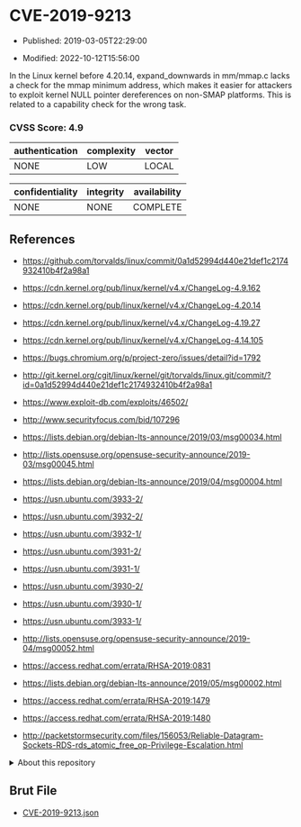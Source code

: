 # CVE-2019-9213

- Published: 2019-03-05T22:29:00

- Modified: 2022-10-12T15:56:00

In the Linux kernel before 4.20.14, expand_downwards in mm/mmap.c lacks a check for the mmap minimum address, which makes it easier for attackers to exploit kernel NULL pointer dereferences on non-SMAP platforms. This is related to a capability check for the wrong task.

### CVSS Score: **4.9**

| authentication | complexity | vector |
| --- | --- | --- |
| NONE | LOW | LOCAL |

| confidentiality | integrity | availability |
| --- | --- | --- |
| NONE | NONE | COMPLETE |

## References

* https://github.com/torvalds/linux/commit/0a1d52994d440e21def1c2174932410b4f2a98a1

* https://cdn.kernel.org/pub/linux/kernel/v4.x/ChangeLog-4.9.162

* https://cdn.kernel.org/pub/linux/kernel/v4.x/ChangeLog-4.20.14

* https://cdn.kernel.org/pub/linux/kernel/v4.x/ChangeLog-4.19.27

* https://cdn.kernel.org/pub/linux/kernel/v4.x/ChangeLog-4.14.105

* https://bugs.chromium.org/p/project-zero/issues/detail?id=1792

* http://git.kernel.org/cgit/linux/kernel/git/torvalds/linux.git/commit/?id=0a1d52994d440e21def1c2174932410b4f2a98a1

* https://www.exploit-db.com/exploits/46502/

* http://www.securityfocus.com/bid/107296

* https://lists.debian.org/debian-lts-announce/2019/03/msg00034.html

* http://lists.opensuse.org/opensuse-security-announce/2019-03/msg00045.html

* https://lists.debian.org/debian-lts-announce/2019/04/msg00004.html

* https://usn.ubuntu.com/3933-2/

* https://usn.ubuntu.com/3932-2/

* https://usn.ubuntu.com/3932-1/

* https://usn.ubuntu.com/3931-2/

* https://usn.ubuntu.com/3931-1/

* https://usn.ubuntu.com/3930-2/

* https://usn.ubuntu.com/3930-1/

* https://usn.ubuntu.com/3933-1/

* http://lists.opensuse.org/opensuse-security-announce/2019-04/msg00052.html

* https://access.redhat.com/errata/RHSA-2019:0831

* https://lists.debian.org/debian-lts-announce/2019/05/msg00002.html

* https://access.redhat.com/errata/RHSA-2019:1479

* https://access.redhat.com/errata/RHSA-2019:1480

* http://packetstormsecurity.com/files/156053/Reliable-Datagram-Sockets-RDS-rds_atomic_free_op-Privilege-Escalation.html

<details>
<summary>About this repository</summary> 

  This repository is part of the project [Live Hack CVE](https://github.com/Live-Hack-CVE). Main website can be found [www.live-hack.org](https://www.live-hack.org) 
  
  Made by [Sn0wAlice](https://github.com/Sn0wAlice) for the people that care about security and need to have a feed of the latest CVEs. Hope you enjoy it, don't forget to star the repo and follow me on [Twitter](https://twitter.com/Sn0wAlice) and [Github](https://github.com/Sn0wAlice). And that is my [personnal website](https://www.alice-snow.me/)

  - [Home Page](https://github.com/Live-Hack-CVE)
  - [Framework](https://github.com/Live-Hack-CVE/cve-framework)
  - [CVE database](https://github.com/Live-Hack-CVE/full_database)
  - [Changelog](https://github.com/Live-Hack-CVE/Changelog)
</details>

## Brut File

* [CVE-2019-9213.json](https://raw.githubusercontent.com/Live-Hack-CVE/full_database/main/cves/2019/CVE-2019-9213.json)

